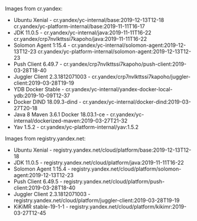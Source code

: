 Images from cr.yandex:

* Ubuntu Xenial - cr.yandex/yc-internal/base:2019-12-13T12-18 cr.yandex/yc-platform-internal/base:2019-11-11T16-17
* JDK 11.0.5 - cr.yandex/yc-internal/java:2019-11-11T16-22 cr.yandex/crp7nvlkttssi7kapoho/java:2019-11-11T16-22
* Solomon Agent 1:15.4 - cr.yandex/yc-internal/solomon-agent:2019-12-13T12-23 cr.yandex/yc-platform-internal/solomon-agent:2019-12-13T12-23 
* Push Client 6.49.7 - cr.yandex/crp7nvlkttssi7kapoho/push-client:2019-03-28T18-40
* Juggler Client 2.3.1812071003 - cr.yandex/crp7nvlkttssi7kapoho/juggler-client:2019-03-28T19-19
* YDB Docker Stable - cr.yandex/yc-internal/yandex-docker-local-ydb:2019-10-09T12-37
* Docker DIND 18.09.3-dind - cr.yandex/yc-internal/docker-dind:2019-03-27T20-18
* Java 8 Maven 3.6.1 Docker 18.03.1-ce - cr.yandex/yc-internal/dockerized-maven:2019-03-27T21-32
* Yav 1.5.2 - cr.yandex/yc-platform-internal/yav:1.5.2

Images from registry.yandex.net:

* Ubuntu Xenial - registry.yandex.net/cloud/platform/base:2019-12-13T12-18 
* JDK 11.0.5 - registry.yandex.net/cloud/platform/java:2019-11-11T16-22
* Solomon Agent 1:15.4 - registry.yandex.net/cloud/platform/solomon-agent:2019-12-13T12-23
* Push Client 6.49.5 - registry.yandex.net/cloud/platform/push-client:2019-03-28T18-40
* Juggler Client 2.3.1812071003 - registry.yandex.net/cloud/platform/juggler-client:2019-03-28T19-19
* KiKiMR stable-19-1-1 - registry.yandex.net/cloud/platform/kikimr:2019-03-27T12-45

